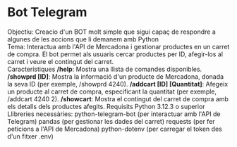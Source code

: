 # Bot Telegram  
Objectiu: Creacio d'un BOT molt simple que sigui capaç de respondre a algunes de les accions que li demanem amb Python  
Tema: Interactua amb l'API de Mercadona i gestionar productes en un carret de compra. El bot permet als usuaris cercar productes per ID, afegir-los al carret i veure el contingut del carret.  
Característiques
  **/help**: Mostra una llista de comandes disponibles.
  **/showprd [ID]**: Mostra la informació d'un producte de Mercadona, donada la seva ID (per exemple, /showprd 4240).
  **/addcart [ID] [Quantitat]**: Afegeix un producte al carret de compra, especificant la quantitat (per exemple, /addcart 4240 2).
  **/showcart**: Mostra el contingut del carret de compra amb els detalls dels productes afegits.
Requisits
  Python 3.12.3 o superior
  Llibreries necessàries:
  python-telegram-bot (per interactuar amb l'API de Telegram)
  pandas (per gestionar les dades del carret)
  requests (per fer peticions a l'API de Mercadona)
  python-dotenv (per carregar el token des d'un fitxer .env)

